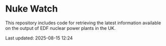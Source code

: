 # Nuke Watch

This repository includes code for retrieving the latest information available on the output of EDF nuclear power plants in the UK.

Last updated: 2025-08-15 12:24